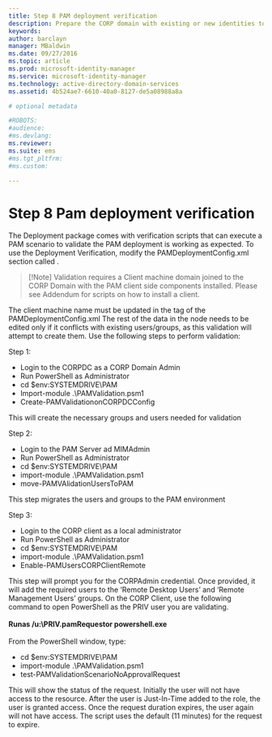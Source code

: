 ```yaml
---
title: Step 8 PAM deployment verification
description: Prepare the CORP domain with existing or new identities to be managed by Privileged Identity Manager using scripts
keywords:
author: barclayn
manager: MBaldwin
ms.date: 09/27/2016
ms.topic: article
ms.prod: microsoft-identity-manager
ms.service: microsoft-identity-manager
ms.technology: active-directory-domain-services
ms.assetid: 4b524ae7-6610-40a0-8127-de5a08988a8a

# optional metadata

#ROBOTS:
#audience:
#ms.devlang:
ms.reviewer:
ms.suite: ems
#ms.tgt_pltfrm:
#ms.custom:

---
```


# Step 8 Pam deployment verification

The Deployment package comes with verification scripts that can execute a PAM scenario to validate the PAM deployment is working as expected.
To use the Deployment Verification, modify the PAMDeploymentConfig.xml section called <PamValidation/> .

>[!Note] Validation requires a Client machine domain joined to the CORP Domain with the PAM client side components installed. Please see Addendum for scripts on how to install a client.

The client machine name must be updated in the <PAMValidationClient/> tag of the PAMDeploymentConfig.xml
The rest of the data in the <PAMValidation/> node needs to be edited only if it conflicts with existing users/groups, as this validation will attempt to create them.
Use the following steps to perform validation:

Step 1:
  * Login to the CORPDC as a CORP Domain Admin
  * Run PowerShell as Administrator
  * cd $env:SYSTEMDRIVE\PAM
  * Import-module .\PAMValidation.psm1
  * Create-PAMValidationonCORPDCConfig

This will create the necessary groups and users needed for validation

Step 2:
  * Login to the PAM Server ad MIMAdmin
  * Run PowerShell as Administrator
  * cd $env:SYSTEMDRIVE\PAM
  * import-module .\PAMValidation.psm1
  * move-PAMVAlidationUsersToPAM

This step migrates the users and groups to the PAM environment

Step 3:
  * Login to the CORP client as a local administrator
  * Run PowerShell as Administrator
  * cd $env:SYSTEMDRIVE\PAM
  * import-module .\PAMValidation.psm1
  * Enable-PAMUsersCORPClientRemote


This step will prompt you for the CORPAdmin credential. Once provided, it will add the required users to the ‘Remote Desktop Users’ and ‘Remote Management Users’ groups.
On the CORP Client, use the following command to open PowerShell as the PRIV user you are validating. </br></br>
**Runas /u:<PRIV domain>\PRIV.pamRequestor powershell.exe**  </br></br>
From the PowerShell window, type:

  * cd $env:SYSTEMDRIVE\PAM
  * import-module .\PAMValidation.psm1
  * test-PAMValidationScenarioNoApprovalRequest


  This will show the status of the request.
  Initially the user will not have access to the resource. After the user is Just-In-Time added to the role, the user is granted access. Once the request duration expires, the user again will not have access.
  The script uses the default (11 minutes) for the request to expire.
